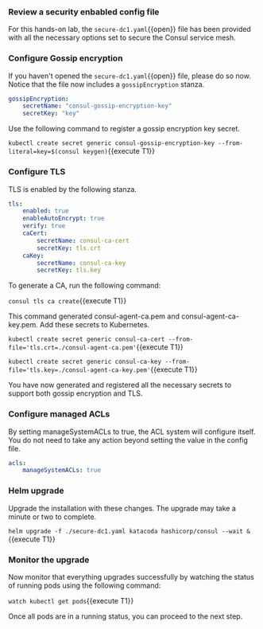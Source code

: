 ### Review a security enbabled config file

For this hands-on lab, the `secure-dc1.yaml`{{open}} file has been provided with
all the necessary options set to secure the Consul service mesh.

### Configure Gossip encryption

If you haven't opened the `secure-dc1.yaml`{{open}} file, please do so now.
Notice that the file now includes a `gossipEncryption` stanza.

```yaml
gossipEncryption:
    secretName: "consul-gossip-encryption-key"
    secretKey: "key"
```

Use the following command to register a gossip encryption key secret.

`kubectl create secret generic consul-gossip-encryption-key --from-literal=key=$(consul keygen)`{{execute T1}}

### Configure TLS

TLS is enabled by the following stanza.

```yaml
tls:
    enabled: true
    enableAutoEncrypt: true
    verify: true
    caCert:
        secretName: consul-ca-cert
        secretKey: tls.crt
    caKey:
        secretName: consul-ca-key
        secretKey: tls.key
```

To generate a CA, run the following command:

`consul tls ca create`{{execute T1}}

This command generated consul-agent-ca.pem and consul-agent-ca-key.pem. Add these secrets to Kubernetes.

`kubectl create secret generic consul-ca-cert --from-file='tls.crt=./consul-agent-ca.pem'`{{execute T1}}

`kubectl create secret generic consul-ca-key --from-file='tls.key=./consul-agent-ca-key.pem'`{{execute T1}}

You have now generated and registered all the necessary secrets to support both gossip encryption
and TLS.

### Configure managed ACLs

By setting manageSystemACLs to true, the ACL system will configure itself. You
do not need to take any action beyond setting the value in the config file.

```yaml
acls:
    manageSystemACLs: true
```

### Helm upgrade

Upgrade the installation with these changes. The upgrade may take a minute or two to complete.

`helm upgrade -f ./secure-dc1.yaml katacoda hashicorp/consul --wait &`{{execute T1}}

### Monitor the upgrade

Now monitor that everything upgrades successfully by watching the status
of running pods using the following command:

`watch kubectl get pods`{{execute T1}}

Once all pods are in a running status, you can proceed to the next step.
